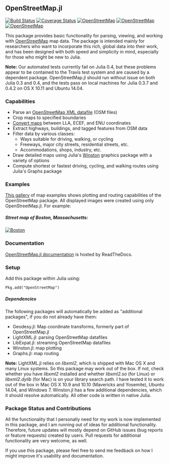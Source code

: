 ## OpenStreetMap.jl

[![Build Status](https://travis-ci.org/tedsteiner/OpenStreetMap.jl.svg)](https://travis-ci.org/tedsteiner/OpenStreetMap.jl)
[![Coverage Status](http://img.shields.io/coveralls/tedsteiner/OpenStreetMap.jl.svg)](https://coveralls.io/r/tedsteiner/OpenStreetMap.jl)
[![OpenStreetMap](http://pkg.julialang.org/badges/OpenStreetMap_0.3.svg)](http://pkg.julialang.org/?pkg=OpenStreetMap&ver=0.3)
[![OpenStreetMap](http://pkg.julialang.org/badges/OpenStreetMap_0.4.svg)](http://pkg.julialang.org/?pkg=OpenStreetMap&ver=0.4)
[![OpenStreetMap](http://pkg.julialang.org/badges/OpenStreetMap_0.5.svg)](http://pkg.julialang.org/?pkg=OpenStreetMap&ver=0.5)

This package provides basic functionality for parsing, viewing, and working with [OpenStreetMap](http://www.openstreetmap.org) map data. The package is intended mainly for researchers who want to incorporate this rich, global data into their work, and has been designed with both speed and simplicity in mind, especially for those who might be new to Julia.

**Note:** Our automated tests currently fail on Julia 0.4, but these problems appear to be contained to the Travis test system and are caused by a dependent package. OpenStreetMap.jl should run without issue on both Julia 0.3 and 0.4, and the tests pass on local machines for Julia 0.3.7 and 0.4.2 on OS X 10.11 and Ubuntu 14.04.

### Capabilities
* Parse an [OpenStreetMap XML datafile](http://wiki.openstreetmap.org/wiki/OSM_XML) (OSM files)
* Crop maps to specified boundaries
* [Convert maps](https://en.wikipedia.org/wiki/Geographic_coordinate_conversion)
  between LLA, ECEF, and ENU coordinates
* Extract highways, buildings, and tagged features from OSM data
* Filter data by various classes:
  * Ways suitable for driving, walking, or cycling
  * Freeways, major city streets, residential streets, etc.
  * Accommodations, shops, industry, etc.
* Draw detailed maps using Julia's [Winston](https://github.com/nolta/Winston.jl) graphics package
  with a variety of options
* Compute shortest or fastest driving, cycling, and walking routes using Julia's Graphs package

### Examples
[This gallery](http://imgur.com/a/28l5K) of map examples shows plotting and routing capabilities of the OpenStreetMap package. All displayed images were created using only OpenStreetMap.jl. For example:
##### Street map of Boston, Massachusetts:
[![Boston](http://i.imgur.com/1pofvuP.png)](http://imgur.com/a/28l5K#0)

### Documentation
[OpenStreetMap.jl documentation](http://openstreetmapjl.readthedocs.org/en/stable/) is hosted by ReadTheDocs.

### Setup

Add this package within Julia using:
```
Pkg.add("OpenStreetMap")
```

##### Dependencies
The following packages will automatically be added as "additional packages", if you do not already have them:
* Geodesy.jl: Map coordinate transforms, formerly part of OpenStreetMap.jl
* LightXML.jl: parsing OpenStreetMap datafiles
* LibExpat.jl: streaming OpenStreetMap datafiles
* Winston.jl: map plotting
* Graphs.jl: map routing

**Note:** LightXML.jl relies on *libxml2*, which is shipped with Mac OS X and many Linux systems. So this package may work out of the box. If not, check whether you have *libxml2* installed and whether *libxml2.so* (for Linux) or *libxml2.dylib* (for Mac) is on your library search path. I have tested it to work out of the box in Mac OS X 10.9 and 10.10 (Mavericks and Yosemite), Ubuntu 14.04, and Windows 7. Winston.jl has a few additional dependencies, which it should resolve automatically. All other code is written in native Julia.

### Package Status and Contributions
All the functionality that I personally need for my work is now implemented in this package, and I am running out of ideas for additional functionality. Therefore, future updates will mostly depend on GitHub issues (bug reports or feature requests) created by users. Pull requests for additional functionality are very welcome, as well.

If you use this package, please feel free to send me feedback on how I might improve it's usability and documentation.
